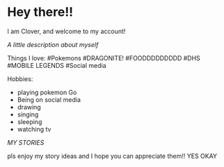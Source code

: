 # Hey there!!

I am Clover, and welcome to my account!

*A little description about myself*

Things I love:
#Pokemons
#DRAGONITE!
#FOODDDDDDDDD
#DHS
#MOBILE LEGENDS
#Social media

Hobbies:
- playing pokemon Go
- Being on social media
- drawing
- singing
- sleeping
- watching tv

_*MY STORIES*_

pls enjoy my story ideas and I hope you can appreciate them!!
YES OKAY
